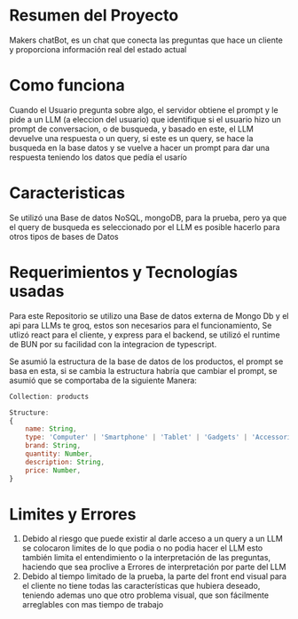 # Resumen del Proyecto

Makers chatBot, es un chat que conecta las preguntas que hace un cliente y proporciona información real del estado actual

# Como funciona

Cuando el Usuario pregunta sobre algo, el servidor obtiene el prompt y le pide a un LLM (a eleccion del usuario) que identifique si el usuario hizo un prompt de conversacion, o de busqueda, y basado en este, el LLM devuelve una respuesta o un query, si este es un query, se hace la busqueda en la base datos y se vuelve a hacer un prompt para dar una respuesta teniendo los datos que pedía el usarío

# Caracteristicas

Se utilizó una Base de datos NoSQL, mongoDB, para la prueba, pero ya que el query de busqueda es seleccionado por el LLM es posible hacerlo para otros tipos de bases de Datos

# Requerimientos y Tecnologías usadas

Para este Repositorio se utilizo una Base de datos externa de Mongo Db y el api para LLMs te groq, estos son necesarios para el funcionamiento, Se utlizó react para el cliente, y express para el backend, se utilizó el runtime de BUN por su facilidad con la integracion de typescript.

Se asumió la estructura de la base de datos de los productos, el prompt se basa en esta, si se cambia la estructura habría que cambiar el prompt, se asumió que se comportaba de la siguiente Manera:

```javascript
Collection: products

Structure:
{
    name: String,
	type: 'Computer' | 'Smartphone' | 'Tablet' | 'Gadgets' | 'Accessories',
	brand: String,
	quantity: Number,
	description: String,
	price: Number,
}

```

# Limites y Errores

1. Debido al riesgo que puede existir al darle acceso a un query a un LLM se colocaron limites de lo que podia o no podia hacer el LLM esto también limita el entendimiento o la interpretación de las preguntas, haciendo que sea proclive a Errores de interpretación por parte del LLM
2. Debido al tiempo limitado de la prueba, la parte del front end visual para el cliente no tiene todas las características que hubiera deseado, teniendo ademas uno que otro problema visual, que son fácilmente arreglables con mas tiempo de trabajo
